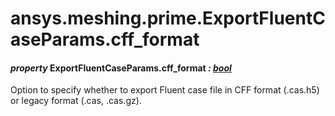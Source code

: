 <a id="ansys-meshing-prime-exportfluentcaseparams-cff-format"></a>

# ansys.meshing.prime.ExportFluentCaseParams.cff_format

<a id="ansys.meshing.prime.ExportFluentCaseParams.cff_format"></a>

#### *property* ExportFluentCaseParams.cff_format *: [bool](https://docs.python.org/3.11/library/functions.html#bool)*

Option to specify whether to export Fluent case file in CFF format (.cas.h5) or legacy format (.cas, .cas.gz).

<!-- !! processed by numpydoc !! -->
